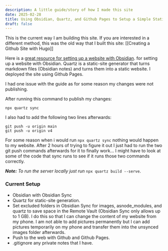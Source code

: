 ```yaml
---
description: A little guide/story of how I made this site
date: 2025-02-28
title: Using Obsidian, Quartz, and Github Pages to Setup a Simple Static Website
draft: false
---
```

This is the current way I am building this site. If you are interested in a different method, this was the old way that I built this site: [[Creating a Github Site with Hugo]]

Here is a [great resource for setting up a website with Obsidian](https://notes.nicolevanderhoeven.com/How+to+publish+Obsidian+notes+with+Quartz+on+GitHub+Pages). for setting up a website with Obsidian. Quartz is a static-site generator that turns markdown files (Obsidian notes) and turns them into a static website. I deployed the site using Github Pages.

I had one issue with the guide as for some reason my changes were not publishing.

After running this command to publish my changes:

```shell=
npx quartz sync
```

I also had to add the following two lines afterwards: 

```shell=
git push -u origin main
git push -u origin v4
```

For some reason when i would run `npx quartz sync` nothing would happen to my website. After 2 hours of trying to figure it out I just had to run the two git push commands afterwards for it to finally work... I might have to look at some of the code that sync runs to see if it runs those two commands correctly.

***Note:** To run the server locally just run* `npx quartz build --serve`.
### Current Setup
- Obsidian with Obsidian Sync
- Quartz for static-site generation.
- Set excluded folders in Obsidian Sync for images, asnode_modules, and quartz to save space in the Remote Vault (Obsidian Sync only allows up to 1 GB). I do this so that I can change the content of my website from my phone. I am not able to add pictures permanently but I can add pictures temporarily on my phone and transfer them into the unsynced images folder afterwards.
- Push to the web with Github and Github Pages.
- .gitignore any private notes that I have.


